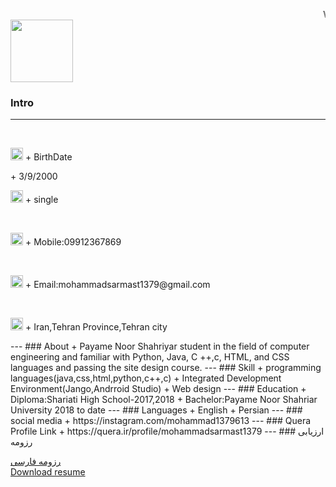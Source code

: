 <marquee>Welcome</marquee>
<img src="http://s14.picofile.com/file/8409832200/ft.jpg" width="100" height="100" >
### Intro
---
<br>
<p>
  <img src="http://s15.picofile.com/file/8409962450/%D9%BE%D8%B1%D9%88%D9%81%D8%A7%DB%8C%D9%84.png" width="20" height="20">
+ BirthDate
  </p>
+ 3/9/2000
<br>
<p>
  <img src="http://s14.picofile.com/file/8409965342/%D8%A7%D8%B2%D8%AF%D9%88%D8%A7%D8%AC.png" width="20" height="20">
+ single
 </p>
 <br>
 <p>
  <img src="http://s15.picofile.com/file/8409965634/%D8%AA%D9%84%D9%81%D9%86.png" width="20" height="20">
+ Mobile:09912367869
 </p>
 <br>
 <p>
  <img src="http://s15.picofile.com/file/8409965826/%D8%A7%DB%8C%D9%85%DB%8C%D9%84.png" width="20" height="20">
+ Email:mohammadsarmast1379@gmail.com
  </p>
  <br>
  <p>
  <img src="http://s14.picofile.com/file/8409966018/%DA%A9%D8%B4%D9%88%D8%B1.png" width="20" height="20">
+ Iran,Tehran Province,Tehran city
  </p>
---
### About
+ Payame Noor Shahriyar student in the field of computer engineering and familiar with Python, Java, C ++,c, HTML, and CSS languages and passing the site design course.
---
### Skill
+ programming languages(java,css,html,python,c++,c)
+ Integrated Development Environment(Jango,Andrroid Studio)
+ Web design
---
### Education
+ Diploma:Shariati High School-2017,2018
+ Bachelor:Payame Noor Shahriar University 2018 to date
---
### Languages
+ English
+ Persian
---
### social media
+ https://instagram.com/mohammad1379613
---
### Quera Profile Link
+ https://quera.ir/profile/mohammadsarmast1379
---
### ارزیابی رزومه

[رزومه فارسی](/resume-fa)
<br>
<a href="http://s15.picofile.com/file/8409958368/%D8%B1%D8%B2%D9%88%D9%85%D9%87.docx.html">Download resume</a>
